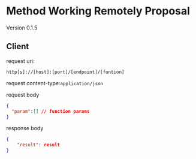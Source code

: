 # Method Working Remotely Proposal

Version 0.1.5

## Client

request uri:

```
http[s]://[host]:[port]/[endpoint]/[funtion]
```

request content-type:```application/json```

request body

```json
{
  "param":[] // function params
}
```

response body

```json
{
    "result": result
}
```
